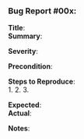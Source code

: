 ### Bug Report #00x: 

**Title**:  
**Summary**:   

**Severity**: 

**Precondition**: 

**Steps to Reproduce**:  
1. 
2. 
3. 

**Expected**:  
**Actual**:  

**Notes**:  

